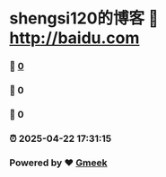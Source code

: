 # shengsi120的博客 :link: http://baidu.com 
### :page_facing_up: [0](http://baidu.com/tag.html) 
### :speech_balloon: 0 
### :hibiscus: 0 
### :alarm_clock: 2025-04-22 17:31:15 
### Powered by :heart: [Gmeek](https://github.com/Meekdai/Gmeek)

